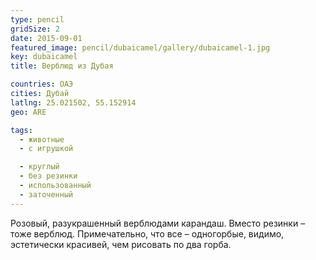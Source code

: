 ```yaml
---
type: pencil
gridSize: 2
date: 2015-09-01
featured_image: pencil/dubaicamel/gallery/dubaicamel-1.jpg
key: dubaicamel
title: Верблюд из Дубая

countries: ОАЭ
cities: Дубай
latlng: 25.021502, 55.152914
geo: ARE

tags:
  - животные
  - с игрушкой

  - круглый
  - без резинки
  - использованный
  - заточенный
---
```


Розовый, разукрашенный верблюдами карандаш. Вместо резинки – тоже верблюд. Примечательно, что все – одногорбые, видимо, эстетически красивей, чем рисовать по два горба.

